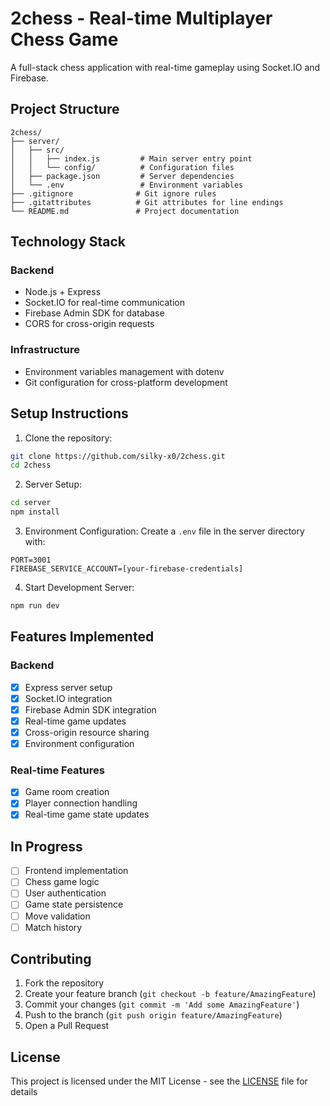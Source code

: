 # 2chess - Real-time Multiplayer Chess Game

A full-stack chess application with real-time gameplay using Socket.IO and Firebase.

## Project Structure
```
2chess/
├── server/
│   ├── src/
│   │   ├── index.js         # Main server entry point
│   │   └── config/          # Configuration files
│   ├── package.json         # Server dependencies
│   └── .env                 # Environment variables
├── .gitignore              # Git ignore rules
├── .gitattributes          # Git attributes for line endings
└── README.md               # Project documentation
```

## Technology Stack

### Backend
- Node.js + Express
- Socket.IO for real-time communication
- Firebase Admin SDK for database
- CORS for cross-origin requests

### Infrastructure
- Environment variables management with dotenv
- Git configuration for cross-platform development

## Setup Instructions

1. Clone the repository:
```bash
git clone https://github.com/silky-x0/2chess.git
cd 2chess
```

2. Server Setup:
```bash
cd server
npm install
```

3. Environment Configuration:
Create a `.env` file in the server directory with:
```
PORT=3001
FIREBASE_SERVICE_ACCOUNT=[your-firebase-credentials]
```

4. Start Development Server:
```bash
npm run dev
```

## Features Implemented

### Backend
- [x] Express server setup
- [x] Socket.IO integration
- [x] Firebase Admin SDK integration
- [x] Real-time game updates
- [x] Cross-origin resource sharing
- [x] Environment configuration

### Real-time Features
- [x] Game room creation
- [x] Player connection handling
- [x] Real-time game state updates

## In Progress
- [ ] Frontend implementation
- [ ] Chess game logic
- [ ] User authentication
- [ ] Game state persistence
- [ ] Move validation
- [ ] Match history

## Contributing

1. Fork the repository
2. Create your feature branch (`git checkout -b feature/AmazingFeature`)
3. Commit your changes (`git commit -m 'Add some AmazingFeature'`)
4. Push to the branch (`git push origin feature/AmazingFeature`)
5. Open a Pull Request

## License

This project is licensed under the MIT License - see the [LICENSE](LICENSE) file for details
